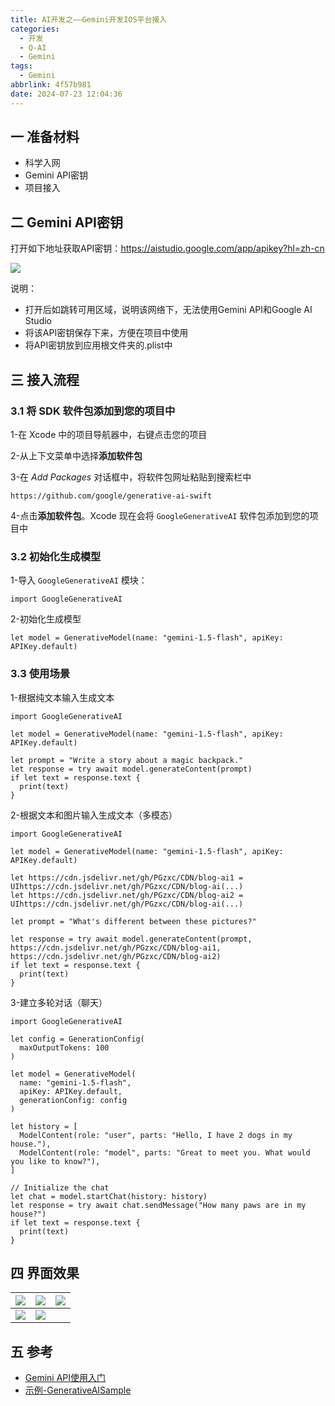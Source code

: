 ```yaml
---
title: AI开发之——Gemini开发IOS平台接入
categories:
  - 开发
  - Q-AI
  - Gemini
tags:
  - Gemini
abbrlink: 4f57b981
date: 2024-07-23 12:04:36
---
```

## 一 准备材料

- 科学入网
- Gemini API密钥
- 项目接入

<!--more-->

## 二 Gemini API密钥

打开如下地址获取API密钥：https://aistudio.google.com/app/apikey?hl=zh-cn

![][1]

说明：

- 打开后如跳转可用区域，说明该网络下，无法使用Gemini API和Google AI Studio
- 将该API密钥保存下来，方便在项目中使用
- 将API密钥放到应用根文件夹的.plist中

## 三 接入流程

### 3.1 将 SDK 软件包添加到您的项目中

1-在 Xcode 中的项目导航器中，右键点击您的项目

2-从上下文菜单中选择**添加软件包**

3-在 *Add Packages* 对话框中，将软件包网址粘贴到搜索栏中

```
https://github.com/google/generative-ai-swift
```

4-点击**添加软件包**。Xcode 现在会将 `GoogleGenerativeAI` 软件包添加到您的项目中

### 3.2 初始化生成模型

1-导入 `GoogleGenerativeAI` 模块：

```
import GoogleGenerativeAI
```

2-初始化生成模型

```
let model = GenerativeModel(name: "gemini-1.5-flash", apiKey: APIKey.default)
```

### 3.3 使用场景

1-根据纯文本输入生成文本

```
import GoogleGenerativeAI

let model = GenerativeModel(name: "gemini-1.5-flash", apiKey: APIKey.default)

let prompt = "Write a story about a magic backpack."
let response = try await model.generateContent(prompt)
if let text = response.text {
  print(text)
}
```

2-根据文本和图片输入生成文本（多模态）

```
import GoogleGenerativeAI

let model = GenerativeModel(name: "gemini-1.5-flash", apiKey: APIKey.default)

let https://cdn.jsdelivr.net/gh/PGzxc/CDN/blog-ai1 = UIhttps://cdn.jsdelivr.net/gh/PGzxc/CDN/blog-ai(...)
let https://cdn.jsdelivr.net/gh/PGzxc/CDN/blog-ai2 = UIhttps://cdn.jsdelivr.net/gh/PGzxc/CDN/blog-ai(...)

let prompt = "What's different between these pictures?"

let response = try await model.generateContent(prompt, https://cdn.jsdelivr.net/gh/PGzxc/CDN/blog-ai1, https://cdn.jsdelivr.net/gh/PGzxc/CDN/blog-ai2)
if let text = response.text {
  print(text)
}
```

3-建立多轮对话（聊天）

```
import GoogleGenerativeAI

let config = GenerationConfig(
  maxOutputTokens: 100
)

let model = GenerativeModel(
  name: "gemini-1.5-flash",
  apiKey: APIKey.default,
  generationConfig: config
)

let history = [
  ModelContent(role: "user", parts: "Hello, I have 2 dogs in my house."),
  ModelContent(role: "model", parts: "Great to meet you. What would you like to know?"),
]

// Initialize the chat
let chat = model.startChat(history: history)
let response = try await chat.sendMessage("How many paws are in my house?")
if let text = response.text {
  print(text)
}
```

## 四 界面效果

| ![][2] | ![][3] | ![][4] |
| ------ | ------ | ------ |
| ![][5] | ![][6] |        |

## 五 参考

* [Gemini API使用入门](https://ai.google.dev/gemini-api/docs/get-started/tutorial?hl=zh-cn&lang=swift#kotlin_4)
* [示例-GenerativeAISample](https://github.com/google-gemini/generative-ai-swift/tree/main/Examples/GenerativeAISample)



[1]: https://cdn.jsdelivr.net/gh/PGzxc/CDN/blog-ai/gemini-android-api-key.png
[2]:https://cdn.jsdelivr.net/gh/PGzxc/CDN/blog-ai/gemini-ios-1.png
[3]:https://cdn.jsdelivr.net/gh/PGzxc/CDN/blog-ai/gemini-ios-2.png
[4]:https://cdn.jsdelivr.net/gh/PGzxc/CDN/blog-ai/gemini-ios-3.png
[5]:https://cdn.jsdelivr.net/gh/PGzxc/CDN/blog-ai/gemini-ios-4.png
[6]:https://cdn.jsdelivr.net/gh/PGzxc/CDN/blog-ai/gemini-ios-5.png
